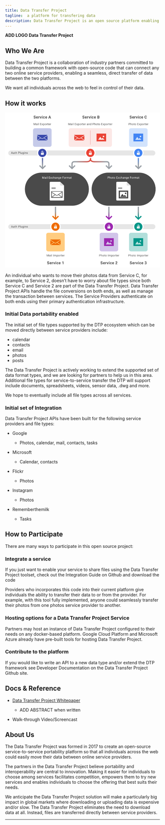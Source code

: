 ```yaml
---
title: Data Transfer Project
tagline:  a platform for transfering data
description: Data Transfer Project is an open source platform enabling data portability between service providers
---
```


**ADD LOGO  Data Transfer Project**  


## **Who We Are**
Data Transfer Project is a collaboration of industry partners committed to building a common framework with open-source code that can connect any two online service providers, enabling a seamless, direct transfer of data between the two platforms.

We want all individuals across the web to feel in control of their data.

## **How it works**

<img src="./HowItWorks.png" width="548">

An individual who wants to move their photos data from Service C, for example, to Service 2, doesn’t have to worry about file types since both Service C and Service 2 are part of the Data Transfer Project.  Data Transfer Project APIs handle the file conversions on both ends, as well as manage the transaction between services.  The Service Providers authenticate on both ends using their primary authentication infrastructure.

### Initial Data portability enabled
The initial set of file types supported by the DTP ecosystem which can be moved directly between service providers include:  

+  calendar
+  contacts
+  email
+  photos
+  posts  

The Data Transfer Project is actively working to extend the supported set of data format types, and we are looking for partners to help us in this area. Additional file types for service-to-service transfer the DTP will support include documents, spreadsheets, videos, sensor data, .dwg and more.   

We hope to eventually include all file types across all services.

### Initial set of Integration  
Data Transfer Project APIs have been built for the following service providers and file types:

+  Google
    +  Photos, calendar, mail, contacts, tasks

+  Microsoft
    +  Calendar, contacts

+  Flickr
    +  Photos

+  Instagram
    +  Photos

+  Rememberthemilk
    +  Tasks

## **How to Participate**
There are many ways to participate in this open source project:

### Integrate a service  
If you just want to enable your service to share files using the Data Transfer Project toolset, check out the Integration Guide on  Github and download the code 

Providers who incorporates this code into their current platform give individuals the ability to transfer their data to or from the provider. For example, with this tool fully implemented, anyone could seamlessly transfer their photos from one photos service provider to another.

### Hosting options for a Data Transfer Project Service  
Partners may host an instance of Data Transfer Project configured to their needs on any docker-based platform.  Google Cloud Platform and Microsoft Azure already have pre-built tools for hosting Data Transfer Project.

### Contribute to the platform  
If you would like to write an API to a new data type and/or extend the DTP framework see Developer Documentation on the Data Transfer Project Github site.

## **Docs & Reference**

+  [Data Transfer Project Whitepaper](#)

    +  ADD ABSTRACT when written

+  Walk-through Video/Screencast

## **About Us**

The Data Transfer Project was formed in 2017 to create an open-source service-to-service portability platform so that all individuals across the web could easily move their data between online service providers.

The partners in the Data Transfer Project believe portability and interoperability are central to innovation. Making it easier for individuals to choose among services facilitates competition, empowers them to try new services and enables individuals to choose the offering that best suits their needs. 

We anticipate the Data Transfer Project solution will make a particularly big impact in global markets where downloading or uploading data is expensive and/or slow. The Data Transfer Project eliminates the need to download data at all. Instead, files are transferred directly between service providers.


---
